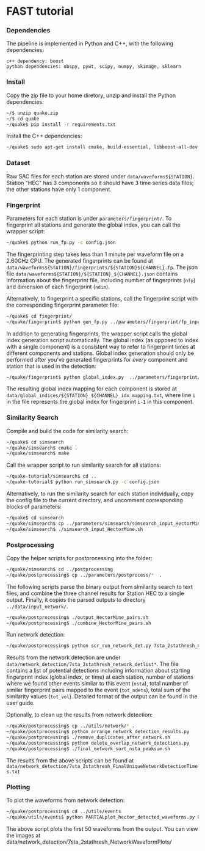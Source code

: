 # FAST tutorial

### Dependencies
The pipeline is implemented in Python and C++, with the following dependencies:
```
c++ dependency: boost
python dependencies: obspy, pywt, scipy, numpy, skimage, sklearn
```

### Install
Copy the zip file to your home diretory, unzip and install the Python dependencies:
```sh
~/$ unzip quake.zip
~/$ cd quake
~/quake$ pip install -r requirements.txt
```
Install the C++ dependencies:
```sh
~/quake$ sudo apt-get install cmake, build-essential, libboost-all-dev 
```


### Dataset

Raw SAC files for each station are stored under  ```data/waveforms${STATION}```. Station "HEC" has 3 components so it should have 3 time series data files; the other stations have only 1 component.



### Fingerprint
Parameters for each station is under ```parameters/fingerprint/```. To fingerprint all stations and generate the global index, you can call the wrapper script:
```sh
~/quake$ python run_fp.py -c config.json
```
The fingerprinting step takes less than 1 minute per waveform file on a 2.60GHz CPU. The generated fingerprints can be found at ```data/waveforms${STATION}/fingerprints/${STATION}${CHANNEL}.fp```. The json file ```data/waveforms${STATION}/${STATION}_${CHANNEL}.json``` contains information about the fingerprint file, including number of fingerprints (`nfp`) and dimension of each fingerprint (`ndim`).

Alternatively, to fingerprint a specific stations, call the fingerprint script with the corresponding fingerprint parameter file:
```sh
~/quake$ cd fingerprint/
~/quake/fingerprint$ python gen_fp.py ../parameters/fingerprint/fp_input_CI_CDY_EHZ.json
```

In addition to generating fingerprints, the wrapper script calls the global index generation script automatically. The global index (as opposed to index with a single component) is a consistent way to refer to fingerprint times at different components and stations. Global index generation should only be performed after you've generated fingerprints for *every* component and station that is used in the detection: 
```sh
~/quake/fingerprint$ python global_index.py  ../parameters/fingerprint/global_indices.json
```
The resulting global index mapping for each component is stored at ```data/global_indices/${STATION}_${CHANNEL}_idx_mapping.txt```, where line `i` in the file represents the global index for fingerprint `i-1` in this component.

### Similarity Search
Compile and build the code for similarity search:
```sh
~/quake$ cd simsearch
~/quake/simsearch$ cmake .
~/quake/simsearch$ make
```

Call the wrapper script to run similarity search for all stations:
```sh
~/quake-tutorial/simsearch$ cd ..
~/quake-tutorial$ python run_simsearch.py -c config.json
```

Alternatively, to run the similarity search for each station individually, copy the config file to the current directory, and uncomment corresponding blocks of parameters:
```sh
~/quake$ cd simsearch
~/quake/simsearch$ cp ../parameters/simsearch/simsearch_input_HectorMine.sh  .
~/quake/simsearch$ ./simsearch_input_HectorMine.sh
```

### Postprocessing
Copy the helper scripts for postprocessing into the folder:
```sh
~/quake/simsearch$ cd ../postprocessing
~/quake/postprocessing$ cp ../parameters/postprocess/*  .
```
The following scripts parse the binary output from similarity search to text files, and combine the three channel results for Station HEC to a single output. Finally, it copies the parsed outputs to directory ```../data/input_network/```.
```sh
~/quake/postprocessing$ ./output_HectorMine_pairs.sh
~/quake/postprocessing$ ./combine_HectorMine_pairs.sh
```

Run network detection:
```sh
~/quake/postprocessing$ python scr_run_network_det.py 7sta_2stathresh_network_params.json
```
Results from the network detection are under ```data/network_detection/7sta_2stathresh_network_detlist*```. The file contains a list of potential detections including information about starting fingerprint index (global index, or time) at each station, number of stations where we found other events similar to this event (`nsta`), total number of similar fingerprint pairs mapped to the event (`tot_ndets`), total sum of the similarity values (`tot_vol`). Detailed format of the output can be found in the user guide. 

Optionally, to clean up the results from network detection:
```sh
~/quake/postprocessing$ cp ../utils/network/* .
~/quake/postprocessing$ python arrange_network_detection_results.py
~/quake/postprocessing$ ./remove_duplicates_after_network.sh
~/quake/postprocessing$ python delete_overlap_network_detections.py
~/quake/postprocessing$ ./final_network_sort_nsta_peaksum.sh

```
The results from the above scripts can be found at ```data/network_detection/7sta_2stathresh_FinalUniqueNetworkDetectionTimes.txt```

### Plotting
To plot the waveforms from network detection:
```sh
~/quake/postprocessing$ cd ../utils/events 
~/quake/utils/events$ python PARTIALplot_hector_detected_waveforms.py 0 50
```
The above script plots the first 50 waveforms from the output. You can view the images at data/network_detection/7sta_2stathresh_NetworkWaveformPlots/

